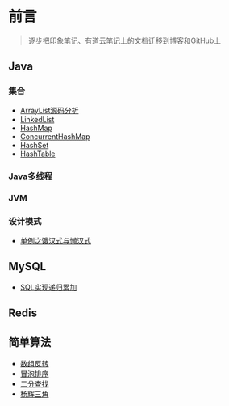# 前言
>逐步把印象笔记、有道云笔记上的文档迁移到博客和GitHub上
## Java
### 集合
- [ArrayList源码分析](https://github.com/heyzeng/computer-knowledge/blob/master/java-basic/Java-Markdown/src/main/Markdown/ArrayList.md)
- [LinkedList]()
- [HashMap]()
- [ConcurrentHashMap]()
- [HashSet]()
- [HashTable]()
### Java多线程
### JVM
### 设计模式
- [单例之饿汉式与懒汉式](https://github.com/heyzeng/computer-knowledge/blob/master/java-basic/chapter12/src/main/java/com/single/singleDemo.java)
## MySQL
- [SQL实现递归累加](https://github.com/heyzeng/computer-knowledge/blob/master/mysql/src/main/java/sql%E5%AE%9E%E7%8E%B0%E9%80%92%E5%BD%92%E7%B4%AF%E5%8A%A0.md)
## Redis
## 简单算法 
- [数组反转](https://github.com/heyzeng/computer-knowledge/blob/master/java-basic/chapter06/src/main/java/com/example/arrayTest.java)
- [冒泡排序](https://github.com/heyzeng/computer-knowledge/blob/master/java-basic/chapter06/src/main/java/com/practice/BubbleSort.java)
- [二分查找](https://github.com/heyzeng/computer-knowledge/blob/master/java-basic/chapter06/src/main/java/com/practice/BinaryFind.java)
- [杨辉三角](https://github.com/heyzeng/computer-knowledge/blob/master/java-basic/chapter07/src/main/java/extra/yangHui.java)

